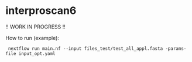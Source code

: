 # interproscan6


!! WORK IN PROGRESS !!

How to run (example):

     nextflow run main.nf --input files_test/test_all_appl.fasta -params-file input_opt.yaml
